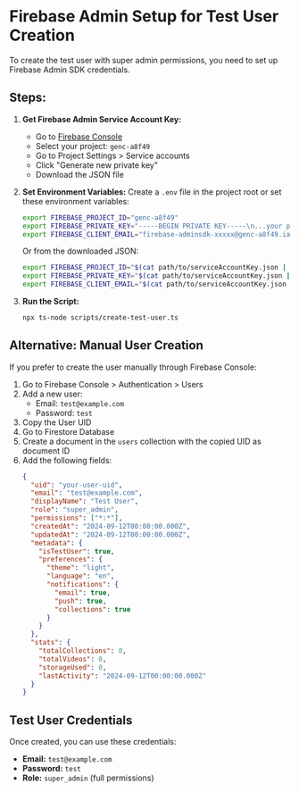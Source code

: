 # Firebase Admin Setup for Test User Creation

To create the test user with super admin permissions, you need to set up Firebase Admin SDK credentials.

## Steps:

1. **Get Firebase Admin Service Account Key:**
   - Go to [Firebase Console](https://console.firebase.google.com/)
   - Select your project: `genc-a8f49`
   - Go to Project Settings > Service accounts
   - Click "Generate new private key"
   - Download the JSON file

2. **Set Environment Variables:**
   Create a `.env` file in the project root or set these environment variables:

   ```bash
   export FIREBASE_PROJECT_ID="genc-a8f49"
   export FIREBASE_PRIVATE_KEY="-----BEGIN PRIVATE KEY-----\n...your private key...\n-----END PRIVATE KEY-----\n"
   export FIREBASE_CLIENT_EMAIL="firebase-adminsdk-xxxxx@genc-a8f49.iam.gserviceaccount.com"
   ```

   Or from the downloaded JSON:
   ```bash
   export FIREBASE_PROJECT_ID="$(cat path/to/serviceAccountKey.json | jq -r '.project_id')"
   export FIREBASE_PRIVATE_KEY="$(cat path/to/serviceAccountKey.json | jq -r '.private_key')"
   export FIREBASE_CLIENT_EMAIL="$(cat path/to/serviceAccountKey.json | jq -r '.client_email')"
   ```

3. **Run the Script:**
   ```bash
   npx ts-node scripts/create-test-user.ts
   ```

## Alternative: Manual User Creation

If you prefer to create the user manually through Firebase Console:

1. Go to Firebase Console > Authentication > Users
2. Add a new user:
   - Email: `test@example.com`
   - Password: `test`
3. Copy the User UID
4. Go to Firestore Database
5. Create a document in the `users` collection with the copied UID as document ID
6. Add the following fields:
   ```json
   {
     "uid": "your-user-uid",
     "email": "test@example.com",
     "displayName": "Test User",
     "role": "super_admin",
     "permissions": ["*:*"],
     "createdAt": "2024-09-12T00:00:00.000Z",
     "updatedAt": "2024-09-12T00:00:00.000Z",
     "metadata": {
       "isTestUser": true,
       "preferences": {
         "theme": "light",
         "language": "en",
         "notifications": {
           "email": true,
           "push": true,
           "collections": true
         }
       }
     },
     "stats": {
       "totalCollections": 0,
       "totalVideos": 0,
       "storageUsed": 0,
       "lastActivity": "2024-09-12T00:00:00.000Z"
     }
   }
   ```

## Test User Credentials

Once created, you can use these credentials:
- **Email:** `test@example.com`
- **Password:** `test`
- **Role:** `super_admin` (full permissions)